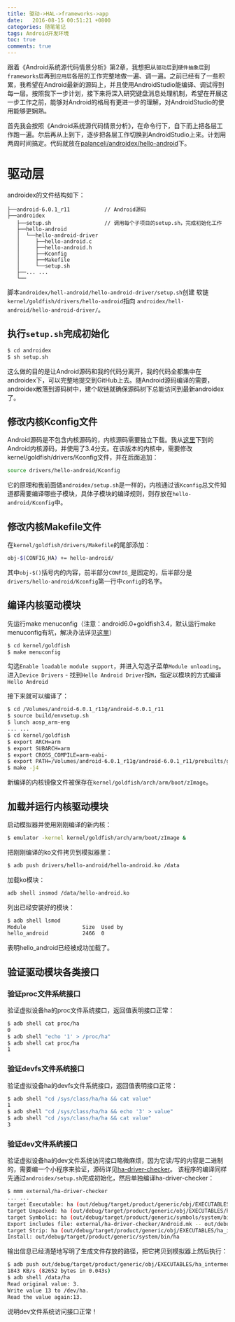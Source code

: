 ```yaml
---
title: 驱动->HAL->frameworks->app
date:   2016-08-15 00:51:21 +0800
categories: 随笔笔记
tags: Android开发环境
toc: true
comments: true
---
```

跟着《Android系统源代码情景分析》第2章，我想把从`驱动层`到`硬件抽象层`到`frameworks层`再到`应用层`各层的工作完整地做一遍、调一遍。之前已经有了一些积累，我希望在Android最新的源码上，并且使用AndroidStudio能编译、调试得到每一层。按照我下一步计划，接下来将深入研究键盘消息处理机制，希望在开展这一步工作之前，能够对Android的格局有更进一步的理解，对AndroidStudio的使用能够更娴熟。

首先我会按照《Android系统源代码情景分析》，在命令行下，自下而上把各层工作跑一遍。尔后再从上到下，逐步把各层工作切换到AndroidStudio上来。计划用两周时间搞定。代码就放在[palanceli/androidex/hello-android](https://github.com/palanceli/androidex/tree/master/hello-android)下。
<!-- more -->
# 驱动层
androidex的文件结构如下：
```
├──android-6.0.1_r11           // Android源码
├──androidex
   ├──setup.sh                 // 调用每个子项目的setup.sh，完成初始化工作
   ├──hello-android
   │  └──hello-android-driver
   │     ├──hello-android.c
   │     ├──hello-android.h
   │     ├──Kconfig
   │     ├──Makefile
   │     └──setup.sh           
   ├──... ...
   └──
```
脚本`androidex/hell-android/hello-android-driver/setup.sh`创建
软链`kernel/goldfish/drivers/hello-android`指向
`androidex/hell-android/hello-android-driver/`。
## 执行`setup.sh`完成初始化

``` bash
$ cd androidex
$ sh setup.sh
```
这么做的目的是让Android源码和我的代码分离开，我的代码全都集中在androidex下，可以完整地提交到GitHub上去。随Android源码编译的需要，androidex散落到源码树中，建个软链就确保源码树下总能访问到最新androidex了。

## 修改内核Kconfig文件
Android源码是不包含内核源码的，内核源码需要独立下载。我从[这里](https://android.googlesource.com/kernel/goldfish.git)下到的Android内核源码，并使用了3.4分支。在该版本的内核中，需要修改kernel/goldfish/drivers/Kconfig文件，并在后面追加：
``` bash
source drivers/hello-android/Kconfig
```
它的原理和我前面做`androidex/setup.sh`是一样的，内核通过该`Kconfig`总文件知道都需要编译哪些子模块，具体子模块的编译规则，则存放在`hello-android/Kconfig`中。

## 修改内核Makefile文件
在`kernel/goldfish/drivers/Makefile`的尾部添加：
``` bash
obj-$(CONFIG_HA) += hello-android/
```
其中`obj-$()`括号内的内容，前半部分`CONFIG_`是固定的，后半部分是`drivers/hello-android/Kconfig`第一行中`config`的名字。

## 编译内核驱动模块
先运行make menuconfig（注意：android6.0+goldfish3.4，默认运行make menuconfig有坑，解决办法详见[这里](http://www.cnblogs.com/palance/p/5187103.html)）
``` bash
$ cd kernel/goldfish
$ make menuconfig
```
勾选`Enable loadable module support`，并进入勾选子菜单`Module unloading`。
进入`Device Drivers` - 找到`Hello Android Driver`按`M`，指定以模块的方式编译`Hello Android`

接下来就可以编译了：
``` bash
$ cd /Volumes/android-6.0.1_r11g/android-6.0.1_r11
$ source build/envsetup.sh
$ lunch aosp_arm-eng
... ...
$ cd kernel/goldfish
$ export ARCH=arm
$ export SUBARCH=arm
$ export CROSS_COMPILE=arm-eabi-
$ export PATH=/Volumes/android-6.0.1_r11g/android-6.0.1_r11/prebuilts/gcc/darwin-x86/arm/arm-eabi-4.8/bin:$PATH
$ make -j4
```
新编译的内核镜像文件被保存在`kernel/goldfish/arch/arm/boot/zImage`。

## 加载并运行内核驱动模块
启动模拟器并使用刚刚编译的新内核：
``` bash
$ emulator -kernel kernel/goldfish/arch/arm/boot/zImage &
```


把刚刚编译的ko文件拷贝到模拟器里：
``` bash
$ adb push drivers/hello-android/hello-android.ko /data
```

加载ko模块：
``` bash
adb shell insmod /data/hello-android.ko
```

列出已经安装好的模块：
``` bash
$ adb shell lsmod
Module                  Size  Used by
hello_android           2466  0
```
表明hello_android已经被成功加载了。

## 验证驱动模块各类接口
### 验证proc文件系统接口
验证虚拟设备ha的proc文件系统接口，返回值表明接口正常：
``` bash
$ adb shell cat proc/ha
0
$ adb shell "echo '1' > /proc/ha"
$ adb shell cat proc/ha
1
```
### 验证devfs文件系统接口
验证虚拟设备ha的devfs文件系统接口，返回值表明接口正常：
``` bash
$ adb shell "cd /sys/class/ha/ha && cat value"
1
$ adb shell "cd /sys/class/ha/ha && echo '3' > value"
$ adb shell "cd /sys/class/ha/ha && cat value"
3
```
### 验证dev文件系统接口
验证虚拟设备ha的dev文件系统访问接口略微麻烦，因为它读/写的内容是二进制的，需要编一个小程序来验证，源码详见[ha-driver-checker](https://github.com/palanceli/androidex/tree/master/hello-android/ha-driver-checker)。
该程序的编译同样先通过`androidex/setup.sh`完成初始化，然后单独编译ha-driver-checker：
``` bash
$ mmm external/ha-driver-checker
... ...
target Executable: ha (out/debug/target/product/generic/obj/EXECUTABLES/ha_intermediates/LINKED/ha)
target Unpacked: ha (out/debug/target/product/generic/obj/EXECUTABLES/ha_intermediates/PACKED/ha)
target Symbolic: ha (out/debug/target/product/generic/symbols/system/bin/ha)
Export includes file: external/ha-driver-checker/Android.mk -- out/debug/target/product/generic/obj/EXECUTABLES/ha_intermediates/export_includes
target Strip: ha (out/debug/target/product/generic/obj/EXECUTABLES/ha_intermediates/ha)
Install: out/debug/target/product/generic/system/bin/ha
```
输出信息已经清楚地写明了生成文件存放的路径，把它拷贝到模拟器上然后执行：
``` bash
$ adb push out/debug/target/product/generic/obj/EXECUTABLES/ha_intermediates/LINKED/ha /data
1843 KB/s (82652 bytes in 0.043s)
$ adb shell /data/ha
Read original value: 3.
Write value 13 to /dev/ha.
Read the value again:13.
```
说明dev文件系统访问接口正常！



